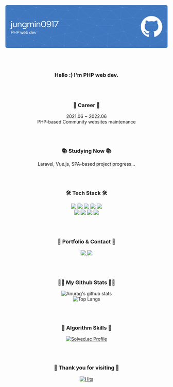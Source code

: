 ![Header](./github-header-image.png)

<div align='center'>

<br><br>

### Hello :) I'm PHP web dev.

<br><br>

### 💼 Career 💼
  2021.06 ~ 2022.06
  <br>
  PHP-based Community websites maintenance

<br><br>

### 📚 Studying Now 📚

Laravel, Vue.js, SPA-based project progress...

<br><br>

### 🛠️ Tech Stack 🛠️

<img src="https://img.shields.io/badge/HTML5-E34F26?style=flat-square&logo=HTML5&logoColor=white" height='25' />
<img src="https://img.shields.io/badge/CSS3-3C72AD?style=flat-square&logo=CSS3&logoColor=white" height='25' />
<img src="https://img.shields.io/badge/JavaScript-F7DF1E?style=flat-square&logo=JavaScript&logoColor=white" height='25' />
<img src="https://img.shields.io/badge/jQuery-0769AD?style=flat-square&logo=jQuery&logoColor=white" height='25' />
<img src="https://img.shields.io/badge/Vue.js-4FC08D?style=flat-square&logo=Vue.js&logoColor=white" height='25' />
<br>
<img src="https://img.shields.io/badge/PHP-red?style=flat-square&logo=PHP&logoColor=white" height='25' />
<img src="https://img.shields.io/badge/Laravel-FF2D20?style=flat-square&logo=Laravel&logoColor=white" height='25' />
<img src="https://img.shields.io/badge/MySQL-green?style=flat-square&logo=MySQL&logoColor=white" height='25' />
<img src="https://img.shields.io/badge/GitHub-181717?style=flat-square&logo=GitHub&logoColor=white" height='25' />

<br><br>

### 🌈 Portfolio & Contact 🌈

<a href='http://srcmachine.com/' target='_blank'>
<img src="https://img.shields.io/badge/소스자판기-4285F4?style=flat-square&logo=Google Chrome&logoColor=white" height='25' />
</a>
<a href='mailto:cloonds@gmail.com'>
<img src="https://img.shields.io/badge/Gmail-EA4335?style=flat-square&logo=Gmail&logoColor=white" height='25' />
</a>

<br><br>

### 👩‍💻 My Github Stats 👩‍💻

![Anurag's github stats](https://github-readme-stats.vercel.app/api?username=jungmin0917&show_icons=true&theme=tokyonight)<br>
![Top Langs](https://github-readme-stats.vercel.app/api/top-langs/?username=jungmin0917&layout=compact&theme=tokyonight)

<br><br>

### 🎲 Algorithm Skills 🎲

[![Solved.ac Profile](http://mazassumnida.wtf/api/v2/generate_badge?boj=jungmin0917)](https://solved.ac/jungmin0917/)

<br><br>

### 🥰 Thank you for visiting 🥰

[![Hits](https://hits.seeyoufarm.com/api/count/incr/badge.svg?url=https%3A%2F%2Fgithub.com%2Fjungmin0917%2Fhit-counter&count_bg=%23FF77C7&title_bg=%23555555&icon=github.svg&icon_color=%23E7E7E7&title=hits&edge_flat=false)](https://hits.seeyoufarm.com)

</div>
